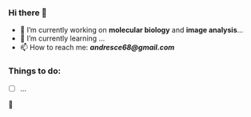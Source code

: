 ### Hi there 👋

- 🔭 I’m currently working on **molecular biology** and **image analysis**...
- 🌱 I’m currently learning ...
- 📫 How to reach me: **_andresce68@gmail.com_**

### Things to do:
- [ ] ...

:milky_way:
